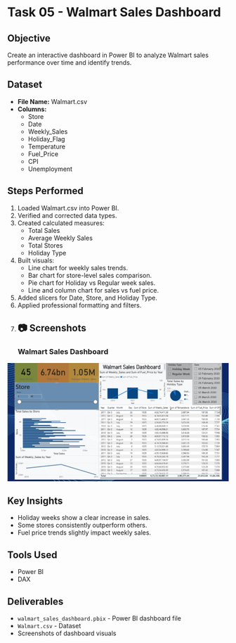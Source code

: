 # Task 05 - Walmart Sales Dashboard

## Objective
Create an interactive dashboard in Power BI to analyze Walmart sales performance over time and identify trends.

## Dataset
- **File Name:** Walmart.csv
- **Columns:**
  - Store
  - Date
  - Weekly_Sales
  - Holiday_Flag
  - Temperature
  - Fuel_Price
  - CPI
  - Unemployment

## Steps Performed
1. Loaded Walmart.csv into Power BI.
2. Verified and corrected data types.
3. Created calculated measures:
   - Total Sales
   - Average Weekly Sales
   - Total Stores
   - Holiday Type
4. Built visuals:
   - Line chart for weekly sales trends.
   - Bar chart for store-level sales comparison.
   - Pie chart for Holiday vs Regular week sales.
   - Line and column chart for sales vs fuel price.
5. Added slicers for Date, Store, and Holiday Type.
6. Applied professional formatting and filters.
7. ## 📷 Screenshots
   ###  Walmart Sales Dashboard
![ Walmart Sales Dashboard](https://github.com/Aman050103/TASK_05_DASHBOARD/blob/main/Screenshot%202025-09-09%20212929.png)

## Key Insights
- Holiday weeks show a clear increase in sales.
- Some stores consistently outperform others.
- Fuel price trends slightly impact weekly sales.

## Tools Used
- Power BI
- DAX

## Deliverables
- `walmart_sales_dashboard.pbix` - Power BI dashboard file
- `Walmart.csv` - Dataset
- Screenshots of dashboard visuals
